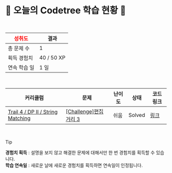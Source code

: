 # 🌲 오늘의 Codetree 학습 현황 🌲

<br />

| <span style="color:red;display:block;text-align:center;"> **성취도**</span> | 결과 |
|---|---|
| 총 문제 수 | 1 |
| 획득 경험치 | 40 / 50 XP |
| 연속 학습 일 | 1 일 |

<br />

|커리큘럼|문제|난이도|상태|코드 링크|
|---|---|---|---|---|
|[Trail 4 / DP II / String Matching](https://https://en.codetree.ai/trail-info/intermediate-low/)|[[Challenge]편집거리 3](https://https://en.codetree.ai/trails/complete/curated-cards/challenge-edit-distance-3/)|쉬움|Solved|[링크](https://github.com/ezcolin2/codetree-TILs/blob/main/250107/%ED%8E%B8%EC%A7%91%EA%B1%B0%EB%A6%AC%203/edit-distance-3.py)|


<br />

> [!TIP]
> **경험치 획득** : 설명을 보지 않고 해결한 문제에 대해서만 한 번 경험치를 획득할 수 있습니다.  
> **학습 연속일** : 새로운 날에 새로운 경험치를 획득하면 연속일이 인정됩니다.


